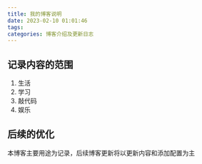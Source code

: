 ```yaml
---
title: 我的博客说明
date: 2023-02-10 01:01:46
tags:
categories: 博客介绍及更新日志
---
```

## 记录内容的范围
1. 生活
2. 学习
3. 敲代码
4. 娱乐
## 后续的优化
本博客主要用途为记录，后续博客更新将以更新内容和添加配置为主